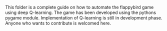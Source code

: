 This folder is a complete guide on how to automate the flappybird game using deep Q-learning. The game has been developed using the pythons pygame module. Implementation of Q-learning is still in development phase. Anyone who wants to contribute is welcomed here.   

